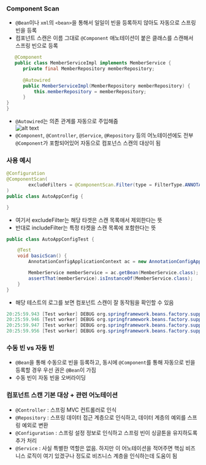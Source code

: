 ### Component Scan
* `@Bean`이나 `xml`의 `<bean>`을 통해서 일일이 빈을 등록하지 않아도 자동으로 스프링 빈을 등록
* 컴포넌트 스캔은 이름 그대로 `@Component` 애노테이션이 붙은 클래스를 스캔해서 스프링 빈으로 등록
``` java
   @Component
   public class MemberServiceImpl implements MemberService {
      private final MemberRepository memberRepository;
      
      @Autowired
      public MemberServiceImpl(MemberRepository memberRepository) {
          this.memberRepository = memberRepository;
      }
}
}
```
* `@Autowired`는 의존 관계를 자동으로 주입해줌   
![alt text](https://t1.daumcdn.net/cfile/tistory/21180341559E03A432)
* `@Component`, `@Controller`, `@Service`, `@Repository` 등의 어노테이션에도 전부 `@Component`가 포함되어있어 자동으로 컴포넌스 스캔의 대상이 됨


### 사용 예시

``` java
@Configuration
@ComponentScan(
        excludeFilters = @ComponentScan.Filter(type = FilterType.ANNOTATION, classes = Configuration.class)
)
public class AutoAppConfig {

}
```
* 여기서 excludeFilter는 해당 타겟은 스캔 목록애서 제외한다는 뜻
* 반대로 includeFilter는 특정 타켓을 스캔 목록에 포함한다는 뜻

``` java
public class AutoAppConfigTest {

    @Test
    void basicScan() {
        AnnotationConfigApplicationContext ac = new AnnotationConfigApplicationContext(AutoAppConfig.class);

        MemberService memberService = ac.getBean(MemberService.class);
        assertThat(memberService).isInstanceOf(MemberService.class);
    }
}
```
* 해당 테스트의 로그를 보면 컴포넌트 스캔이 잘 동작됨을 확인할 수 있음
``` java
20:25:59.943 [Test worker] DEBUG org.springframework.beans.factory.support.DefaultListableBeanFactory - Creating shared instance of singleton bean 'autoAppConfig'
20:25:59.946 [Test worker] DEBUG org.springframework.beans.factory.support.DefaultListableBeanFactory - Creating shared instance of singleton bean 'rateDiscountPolicy'
20:25:59.947 [Test worker] DEBUG org.springframework.beans.factory.support.DefaultListableBeanFactory - Creating shared instance of singleton bean 'memberServiceImpl'
20:25:59.956 [Test worker] DEBUG org.springframework.beans.factory.support.DefaultListableBeanFactory - Creating shared instance of singleton bean 'memoryMemberRepository'
```


### 수동 빈 vs 자동 빈
* `@Bean`을 통해 수동으로 빈을 등록하고, 동시에 `@Component`를 통해 자동으로 빈을 등록할 경우
  우선 권은 `@Bean`이 가짐
* 수동 빈이 자동 빈을 오버라이딩

### 컴포넌트 스캔 기본 대상 + 관련 어노테이션
* `@Controller` : 스프링 MVC 컨트롤러로 인식
* `@Repository` : 스프링 데이터 접근 계층으로 인식하고, 데이터 계층의 예외를 스프링 예외로 변환
* `@Configuration` : 스프링 설정 정보로 인식하고 스프링 빈이 싱글톤을 유지하도록 추가 처리
* `@Service` : 사실 특별한 역할은 없음. 하지만 이 어노테이션을 적어주면 핵심 비즈니스 로직이 여기 있겠구나 정도로 비즈니스 계층을 인식하는데 도움이 됨
